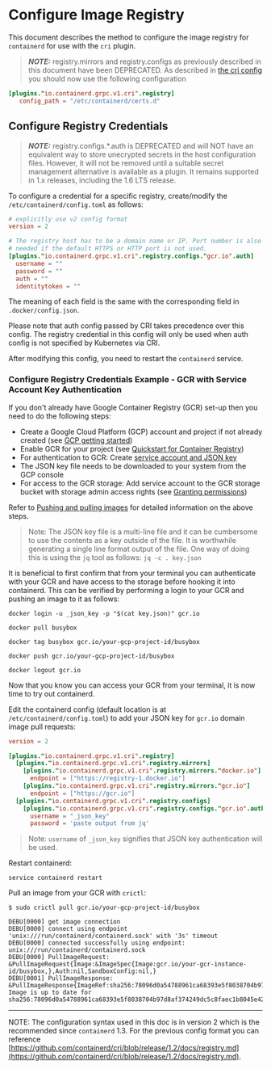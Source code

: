 # Configure Image Registry

This document describes the method to configure the image registry for `containerd` for use with the `cri` plugin.

> **_NOTE:_** registry.mirrors and registry.configs as previously described in this document
> have been DEPRECATED. As described in [the cri config](./config.md#registry-configuration) you
> should now use the following configuration
```toml
[plugins."io.containerd.grpc.v1.cri".registry]
   config_path = "/etc/containerd/certs.d"
```

## Configure Registry Credentials

> **_NOTE:_**  registry.configs.*.auth is DEPRECATED and will NOT have an equivalent way to store
> unecrypted secrets in the host configuration files. However, it will not be removed until
> a suitable secret management alternative is available as a plugin. It remains supported
> in 1.x releases, including the 1.6 LTS release.

To configure a credential for a specific registry, create/modify the
`/etc/containerd/config.toml` as follows:

```toml
# explicitly use v2 config format
version = 2

# The registry host has to be a domain name or IP. Port number is also
# needed if the default HTTPS or HTTP port is not used.
[plugins."io.containerd.grpc.v1.cri".registry.configs."gcr.io".auth]
  username = ""
  password = ""
  auth = ""
  identitytoken = ""
```

The meaning of each field is the same with the corresponding field in `.docker/config.json`.

Please note that auth config passed by CRI takes precedence over this config.
The registry credential in this config will only be used when auth config is
not specified by Kubernetes via CRI.

After modifying this config, you need to restart the `containerd` service.

### Configure Registry Credentials Example - GCR with Service Account Key Authentication

If you don't already have Google Container Registry (GCR) set-up then you need to do the following steps:

* Create a Google Cloud Platform (GCP) account and project if not already created (see [GCP getting started](https://cloud.google.com/gcp/getting-started))
* Enable GCR for your project (see [Quickstart for Container Registry](https://cloud.google.com/container-registry/docs/quickstart))
* For authentication to GCR: Create [service account and JSON key](https://cloud.google.com/container-registry/docs/advanced-authentication#json-key)
* The JSON key file needs to be downloaded to your system from the GCP console
* For access to the GCR storage: Add service account to the GCR storage bucket with storage admin access rights (see [Granting permissions](https://cloud.google.com/container-registry/docs/access-control#grant-bucket))

Refer to [Pushing and pulling images](https://cloud.google.com/container-registry/docs/pushing-and-pulling) for detailed information on the above steps.

> Note: The JSON key file is a multi-line file and it can be cumbersome to use the contents as a key outside of the file. It is worthwhile generating a single line format output of the file. One way of doing this is using the `jq` tool as follows: `jq -c . key.json`

It is beneficial to first confirm that from your terminal you can authenticate with your GCR and have access to the storage before hooking it into containerd. This can be verified by performing a login to your GCR and
pushing an image to it as follows:

```console
docker login -u _json_key -p "$(cat key.json)" gcr.io

docker pull busybox

docker tag busybox gcr.io/your-gcp-project-id/busybox

docker push gcr.io/your-gcp-project-id/busybox

docker logout gcr.io
```

Now that you know you can access your GCR from your terminal, it is now time to try out containerd.

Edit the containerd config (default location is at `/etc/containerd/config.toml`)
to add your JSON key for `gcr.io` domain image pull
requests:

```toml
version = 2

[plugins."io.containerd.grpc.v1.cri".registry]
  [plugins."io.containerd.grpc.v1.cri".registry.mirrors]
    [plugins."io.containerd.grpc.v1.cri".registry.mirrors."docker.io"]
      endpoint = ["https://registry-1.docker.io"]
    [plugins."io.containerd.grpc.v1.cri".registry.mirrors."gcr.io"]
      endpoint = ["https://gcr.io"]
  [plugins."io.containerd.grpc.v1.cri".registry.configs]
    [plugins."io.containerd.grpc.v1.cri".registry.configs."gcr.io".auth]
      username = "_json_key"
      password = 'paste output from jq'
```

> Note: `username` of `_json_key` signifies that JSON key authentication will be used.

Restart containerd:

```console
service containerd restart
```

Pull an image from your GCR with `crictl`:

```console
$ sudo crictl pull gcr.io/your-gcp-project-id/busybox

DEBU[0000] get image connection
DEBU[0000] connect using endpoint 'unix:///run/containerd/containerd.sock' with '3s' timeout
DEBU[0000] connected successfully using endpoint: unix:///run/containerd/containerd.sock
DEBU[0000] PullImageRequest: &PullImageRequest{Image:&ImageSpec{Image:gcr.io/your-gcr-instance-id/busybox,},Auth:nil,SandboxConfig:nil,}
DEBU[0001] PullImageResponse: &PullImageResponse{ImageRef:sha256:78096d0a54788961ca68393e5f8038704b97d8af374249dc5c8faec1b8045e42,}
Image is up to date for sha256:78096d0a54788961ca68393e5f8038704b97d8af374249dc5c8faec1b8045e42
```

---

NOTE: The configuration syntax used in this doc is in version 2 which is the recommended since `containerd` 1.3. For the previous config format you can reference [https://github.com/containerd/cri/blob/release/1.2/docs/registry.md](https://github.com/containerd/cri/blob/release/1.2/docs/registry.md).
